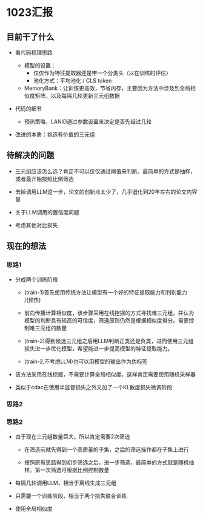 # 1023汇报

## 目前干了什么
- 看代码梳理思路
    - 模型的设置：
        - 仅仅作为特征提取器还是带一个分类头（以在训练时评估）
        - 池化方式：平均池化 / CLS token
    - MemoryBank：让训练更高效，节省内存，主要因为方法中涉及到全局相似度矩阵，以及每隔几轮更新三元组数据

- 代码的细节
    - 预热策略，LANID通过参数设置来决定是否先经过几轮

- 改进的本质：挑选有价值的三元组


## 待解决的问题

- 三元组应该怎么选？肯定不可以仅仅通过阈值来判断。最简单的方式是抽样，或者最开始按照比例筛选

- 去掉调用LLM这一步，论文的创新点太少了，几乎退化到20年左右的论文内容量
- 关于LLM调用的置信度问题
- 考虑其他对比损失


## 现在的想法

### 思路1
- 分成两个训练阶段

    - (train-1)首先使用传统方法让模型有一个好的特征提取能力和判别能力 /(预热)

    - 前向传播计算相似度，该步骤采用在线挖掘的方式寻找难三元组，并认为模型的判断具有较高的可信度，筛选原则仍然是根据相似度得分。需要控制难三元组的数量
    - (train-2)得到候选三元组之后用LLM判断正类还是负类，进而使用三元组损失进一步优化模型，希望能进一步提高模型的特征提取能力。
    - (train-2,不考虑LLM)也可以用模型的输出作为伪标签

- 该方法采用在线挖掘，不需要计算全局相似度，这样肯定需要使用随机采样器

- 类似于cdac在使用半监督损失之外又加了一个KL散度损失微调阶段

### 思路2

### 思路2
- 由于现在三元组数量巨大，所以肯定需要2次筛选

    - 在筛选前就先得到一个高质量的子集，之后的筛选操作都在子集上进行

    - 按照原有思路得到初步筛选之后，进一步筛选，最简单的方式就是随机抽样。第一次筛选可根据比例控制数量
- 每隔几轮调用LLM，相当于离线生成三元组

- 只需要一个训练阶段，相当于两个损失联合训练
- 使用全局相似度


